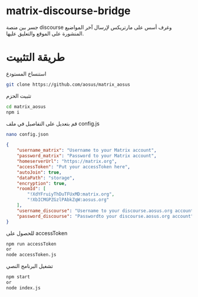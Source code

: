 # matrix-discourse-bridge
جسر بين منصة discourse وغرف أسس على مارتريكس لإرسال آخر المواضيع المنشورة على الموقع والتعليق عليها.


# طريقة التثبيت

استنساخ المستودع

```bash
git clone https://github.com/aosus/matrix_aosus
```
تثبيت الحزم 

```bash
cd matrix_aosus
npm i
```

قم بتعديل على التفاصيل في ملف config.js

```bash
nano config.json
```

```json
{
    "username_matrix": "Username to your Matrix account",
    "password_matrix": "Password to your Matrix account",
    "homeserverUrl": "https://matrix.org",
    "accessToken": "Put your accessToken here",
    "autoJoin": true,
    "dataPath": "storage",
    "encryption": true,
    "roomId": [
        "!XdYFruiyThDuTFUxMD:matrix.org",
        "!XbICMGPZGzlPAbkZqW:aosus.org"
    ],
    "username_discourse": "Username to your discourse.aosus.org account",
    "password_discourse": "Passwordto your discourse.aosus.org account"
}
```

للحصول على accessToken

```bash
npm run accessToken
or 
node accessToken.js
```

تشغيل البرنامج النصي 

```bash
npm start 
or 
node index.js
```

